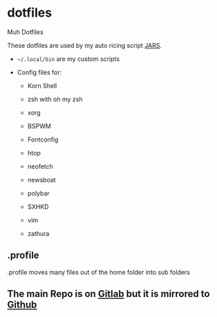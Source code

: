 # dotfiles

Muh Dotfiles

These dotfiles are used by my auto ricing script [JARS](https://gitlab.com/Jacob_McDonnell/jars).

- ```~/.local/bin``` are my custom scripts

- Config files for:
	- Korn Shell

	- zsh with oh my zsh

	- xorg

	- BSPWM

	- Fontconfig

	- htop

	- neofetch

	- newsboat

	- polybar

	- SXHKD

	- vim

	- zathura

## .profile

.profile moves many files out of the home folder into sub folders

## The main Repo is on [Gitlab](https://gitlab.com/Jacob_McDonnell/dotfiles) but it is mirrored to [Github](https://github.com/JacobMcDonnell/dotfiles)
